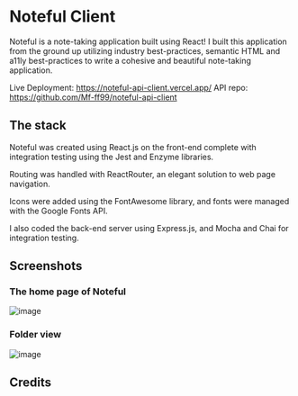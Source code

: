 # Noteful Client

Noteful is a note-taking application built using React! I built this application from the ground up utilizing industry best-practices, semantic HTML and a11ly best-practices to write a cohesive and beautiful note-taking application.

Live Deployment: https://noteful-api-client.vercel.app/
API repo: https://github.com/Mf-ff99/noteful-api-client

## The stack

 Noteful was created using React.js on the front-end complete with integration testing using the Jest and Enzyme libraries.
 
 Routing was handled with ReactRouter, an elegant solution to web page navigation.
 
 Icons were added using the FontAwesome library, and fonts were managed with the Google Fonts API.
 
 I also coded the back-end server using Express.js, and Mocha and Chai for integration testing.
 
 ## Screenshots 
 
 ### The home page of Noteful
 
 ![image](https://user-images.githubusercontent.com/66629254/98607694-b2429680-22b7-11eb-8550-382089dd9fc4.png)
 
 
### Folder view

![image](https://user-images.githubusercontent.com/66629254/98607775-d7370980-22b7-11eb-924b-6fb35304957d.png)

## Credits


 
 
